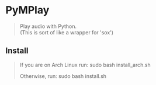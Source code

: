 # PyMPlay
> Play audio with Python.<br>
> (This is sort of like a wrapper for 'sox')

## Install
> If you are on Arch Linux run:
    sudo bash install_arch.sh
>
> Otherwise, run:
    sudo bash install.sh